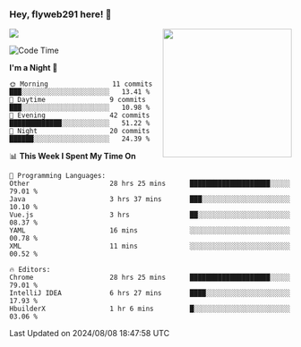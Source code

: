 ### Hey, flyweb291 here! 👋

![](https://metrics.lecoq.io/cherry291?template=classic&config.timezone=Asia%2FShanghai)
<img align='right' src="https://media.giphy.com/media/M9gbBd9nbDrOTu1Mqx/giphy.gif" width="230">
<!-- ![](https://github-readme-stats-ouuan.vercel.app/api?username=flyweb291&theme=dark&show_icons=true) -->

<!--START_SECTION:waka-->
![Code Time](http://img.shields.io/badge/Code%20Time-274%20hrs%2036%20mins-blue)

**I'm a Night 🦉** 

```text
🌞 Morning                11 commits          ███░░░░░░░░░░░░░░░░░░░░░░   13.41 % 
🌆 Daytime                9 commits           ███░░░░░░░░░░░░░░░░░░░░░░   10.98 % 
🌃 Evening                42 commits          █████████████░░░░░░░░░░░░   51.22 % 
🌙 Night                  20 commits          ██████░░░░░░░░░░░░░░░░░░░   24.39 % 
```


📊 **This Week I Spent My Time On** 

```text
💬 Programming Languages: 
Other                    28 hrs 25 mins      ████████████████████░░░░░   79.01 % 
Java                     3 hrs 37 mins       ███░░░░░░░░░░░░░░░░░░░░░░   10.10 % 
Vue.js                   3 hrs               ██░░░░░░░░░░░░░░░░░░░░░░░   08.37 % 
YAML                     16 mins             ░░░░░░░░░░░░░░░░░░░░░░░░░   00.78 % 
XML                      11 mins             ░░░░░░░░░░░░░░░░░░░░░░░░░   00.52 % 

🔥 Editors: 
Chrome                   28 hrs 25 mins      ████████████████████░░░░░   79.01 % 
IntelliJ IDEA            6 hrs 27 mins       ████░░░░░░░░░░░░░░░░░░░░░   17.93 % 
HbuilderX                1 hr 6 mins         █░░░░░░░░░░░░░░░░░░░░░░░░   03.06 % 
```


 Last Updated on 2024/08/08 18:47:58 UTC
<!--END_SECTION:waka-->

<!--
**flyweb291/数字游牧人** is a ✨ _special_ ✨ repository because its `README.md` (this file) appears on your GitHub profile.

Here are some ideas to get you started:

- 🔭 I’m currently working on ...
- 🌱 I’m currently learning ...
- 👯 I’m looking to collaborate on ...
- 🤔 I’m looking for help with ...
- 💬 Ask me about ...
- 📫 How to reach me: ...
- 😄 Pronouns: ...
- ⚡ Fun fact: ...
-->
